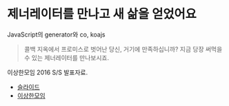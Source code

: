 # 제너레이터를 만나고 새 삶을 얻었어요
JavaScript의 generator와 co, koajs

> 콜백 지옥에서 프로미스로 벗어난 당신, 거기에 만족하십니까? 지금 당장 써먹을 수 있는 제너레이터를 만나보시죠.

이상한모임 2016 S/S 발표자료.

- [슬라이드](http://haruair.github.io/emocon-2016SS-generator)
- [이상한모임](http://blog.weirdx.io)


